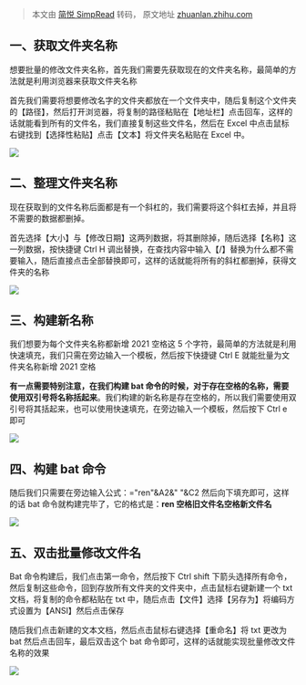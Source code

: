 > 本文由 [简悦 SimpRead](http://ksria.com/simpread/) 转码， 原文地址 [zhuanlan.zhihu.com](https://zhuanlan.zhihu.com/p/557255513)

一、获取文件夹名称
---------

想要批量的修改文件夹名称，首先我们需要先获取现在的文件夹名称，最简单的方法就是利用浏览器来获取文件夹名称

首先我们需要将想要修改名字的文件夹都放在一个文件夹中，随后复制这个文件夹的【路径】，然后打开浏览器，将复制的路径粘贴在【地址栏】点击回车，这样的话就能看到所有的文件名，我们直接复制这些文件名，然后在 Excel 中点击鼠标右键找到【选择性粘贴】点击【文本】将文件夹名粘贴在 Excel 中。

![](https://pic4.zhimg.com/v2-39183d1d49d1969a5235f5339823d833_r.jpg)

**二、整理文件夹名称**
-------------

现在获取到的文件名称后面都是有一个斜杠的，我们需要将这个斜杠去掉，并且将不需要的数据都删掉。

首先选择【大小】与【修改日期】这两列数据，将其删除掉，随后选择【名称】这一列数据，按快捷键 Ctrl H 调出替换，在查找内容中输入【/】替换为什么都不需要输入，随后直接点击全部替换即可，这样的话就能将所有的斜杠都删掉，获得文件夹的名称

![](https://pic4.zhimg.com/v2-ac2fb4ed2652516978145b993b368a33_r.jpg)

**三、构建新名称**
-----------

我们想要为每个文件夹名称都新增 2021 空格这 5 个字符，最简单的方法就是利用快速填充，我们只需在旁边输入一个模板，然后按下快捷键 Ctrl E 就能批量为文件夹名称新增 2021 空格

**有一点需要特别注意，在我们构建 bat 命令的时候，对于存在空格的名称，需要使用双引号将名称括起来**。我们构建的新名称是存在空格的，所以我们需要使用双引号将其括起来，也可以使用快速填充，在旁边输入一个模板，然后按下 Ctrl e 即可

![](https://pic2.zhimg.com/v2-75da4a8ec8074bb330cfa8b4a14e6bb1_r.jpg)

**四、构建 bat 命令**
---------------

随后我们只需要在旁边输入公式：="ren"&A2&" "&C2 然后向下填充即可，这样的话 bat 命令就构建完毕了，它的格式是：**ren 空格旧文件名空格新文件名**

![](https://pic1.zhimg.com/v2-2f82788c773a15aeda4daa40462c8488_r.jpg)

**五、双击批量修改文件名**
---------------

Bat 命令构建后，我们点击第一命令，然后按下 Ctrl shift 下箭头选择所有命令，然后复制这些命令，回到存放所有文件夹的文件夹中，点击鼠标右键新建一个 txt 文档，将复制的命令都粘贴在 txt 中，随后点击【文件】选择【另存为】将编码方式设置为【ANSI】然后点击保存

随后我们点击新建的文本文档，然后点击鼠标右键选择【重命名】将 txt 更改为 bat 然后点击回车，最后双击这个 bat 命令即可，这样的话就能实现批量修改文件名称的效果

![](https://pic4.zhimg.com/v2-6aea70865c8ea0bedfb24eeb3107ecc7_r.jpg)
